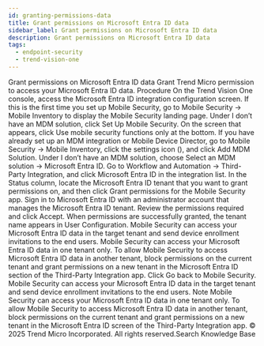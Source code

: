 ```yaml
---
id: granting-permissions-data
title: Grant permissions on Microsoft Entra ID data
sidebar_label: Grant permissions on Microsoft Entra ID data
description: Grant permissions on Microsoft Entra ID data
tags:
  - endpoint-security
  - trend-vision-one
---
```


 Grant permissions on Microsoft Entra ID data Grant Trend Micro permission to access your Microsoft Entra ID data. Procedure On the Trend Vision One console, access the Microsoft Entra ID integration configuration screen. If this is the first time you set up Mobile Security, go to Mobile Security → Mobile Inventory to display the Mobile Security landing page. Under I don’t have an MDM solution, click Set Up Mobile Security. On the screen that appears, click Use mobile security functions only at the bottom. If you have already set up an MDM integration or Mobile Device Director, go to Mobile Security → Mobile Inventory, click the settings icon (), and click Add MDM Solution. Under I don’t have an MDM solution, choose Select an MDM solution → Microsoft Entra ID. Go to Workflow and Automation → Third-Party Integration, and click Microsoft Entra ID in the integration list. In the Status column, locate the Microsoft Entra ID tenant that you want to grant permissions on, and then click Grant permissions for the Mobile Security app. Sign in to Microsoft Entra ID with an administrator account that manages the Microsoft Entra ID tenant. Review the permissions required and click Accept. When permissions are successfully granted, the tenant name appears in User Configuration. Mobile Security can access your Microsoft Entra ID data in the target tenant and send device enrollment invitations to the end users. Mobile Security can access your Microsoft Entra ID data in one tenant only. To allow Mobile Security to access Microsoft Entra ID data in another tenant, block permissions on the current tenant and grant permissions on a new tenant in the Microsoft Entra ID section of the Third-Party Integration app. Click Go back to Mobile Security. Mobile Security can access your Microsoft Entra ID data in the target tenant and send device enrollment invitations to the end users. Note Mobile Security can access your Microsoft Entra ID data in one tenant only. To allow Mobile Security to access Microsoft Entra ID data in another tenant, block permissions on the current tenant and grant permissions on a new tenant in the Microsoft Entra ID screen of the Third-Party Integration app. © 2025 Trend Micro Incorporated. All rights reserved.Search Knowledge Base